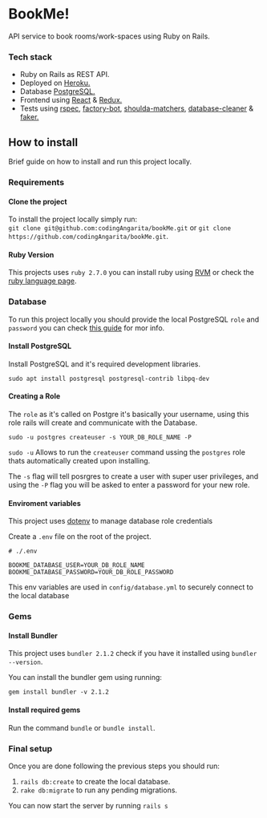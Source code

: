 # BookMe!

API service to book rooms/work-spaces using Ruby on Rails.

### Tech stack

* Ruby on Rails as REST API.
* Deployed on [Heroku.](https://www.heroku.com/)
* Database [PostgreSQL.](https://www.postgresql.org/)
* Frontend using [React](https://reactjs.org) & [Redux.](https://redux.js.org/)
* Tests using [rspec](https://github.com/rspec/rspec-rails), [factory-bot](https://github.com/thoughtbot/factory_bot_rails), [shoulda-matchers](https://github.com/thoughtbot/shoulda-matchers), [database-cleaner](https://github.com/DatabaseCleaner/database_cleaner) & [faker.](https://github.com/faker-ruby/faker)

## How to install

Brief guide on how to install and run this project locally.

### Requirements

#### Clone the project

To install the project locally simply run: <br /> `git clone git@github.com:codingAngarita/bookMe.git` or `git clone https://github.com/codingAngarita/bookMe.git`.

#### Ruby Version

This projects uses `ruby 2.7.0` you can install ruby using [RVM](https://rvm.io/) or check the [ruby language page](https://www.ruby-lang.org/es/).

### Database

To run this project locally you should provide the local PostgreSQL `role` and `password` you can check [this guide](https://www.digitalocean.com/community/tutorials/how-to-set-up-ruby-on-rails-with-postgres) for mor info.

#### Install PostgreSQL

Install PostgreSQL and it's required development libraries.

`sudo apt install postgresql postgresql-contrib libpq-dev`

#### Creating a Role

The `role` as it's called on Postgre it's basically your username, using this role rails will create and communicate with the Database.

`sudo -u postgres createuser -s YOUR_DB_ROLE_NAME -P`

`sudo -u` Allows to run the `createuser` command ussing the `postgres` role thats automatically created upon installing.

The `-s` flag will tell posrgres to create a user with super user privileges, and using the `-P` flag you will be asked to enter a password for your new role.

#### Enviroment variables

This project uses [dotenv](https://github.com/bkeepers/dotenv) to manage database role credentials

Create a `.env` file on the root of the project.

```
# ./.env

BOOKME_DATABASE_USER=YOUR_DB_ROLE_NAME
BOOKME_DATABASE_PASSWORD=YOUR_DB_ROLE_PASSWORD
```

This env variables are used in `config/database.yml` to securely connect to the local database

### Gems

#### Install Bundler

This project uses `bundler 2.1.2` check if you have it installed using `bundler --version`.

You can install the bundler gem using running:

`gem install bundler -v 2.1.2`

#### Install required gems

Run the command `bundle` or `bundle install`.

### Final setup

Once you are done following the previous steps you should run:

1. `rails db:create` to create the local database.
2. `rake db:migrate` to run any pending migrations.

You can now start the server by running `rails s`
